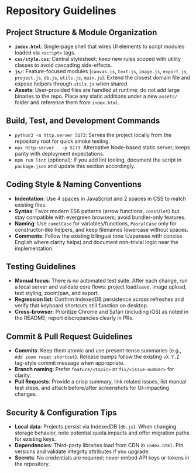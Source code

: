# Repository Guidelines

## Project Structure & Module Organization
- **`index.html`**: Single-page shell that wires UI elements to script modules loaded via `<script>` tags.
- **`css/style.css`**: Central stylesheet; keep new rules scoped with utility classes to avoid cascading side-effects.
- **`js/`**: Feature-focused modules (`canvas.js`, `text.js`, `image.js`, `export.js`, `project.js`, `db.js`, `utils.js`, `main.js`). Extend the closest domain file and expose helpers through `utils.js` when shared.
- **Assets**: User-provided files are handled at runtime; do not add large binaries to the repo. Place any static additions under a new `assets/` folder and reference them from `index.html`.

## Build, Test, and Development Commands
- `python3 -m http.server 5173`: Serves the project locally from the repository root for quick smoke testing.
- `npx http-server . -p 5173`: Alternative Node-based static server; keeps parity with deployment expectations.
- `npm run lint` (optional): If you add lint tooling, document the script in `package.json` and update this section accordingly.

## Coding Style & Naming Conventions
- **Indentation**: Use 4 spaces in JavaScript and 2 spaces in CSS to match existing files.
- **Syntax**: Favor modern ES6 patterns (arrow functions, `const`/`let`) but stay compatible with evergreen browsers; avoid bundler-only features.
- **Naming**: Use `camelCase` for variables/functions, `PascalCase` only for constructor-like helpers, and keep filenames lowercase without spaces.
- **Comments**: Follow the existing bilingual tone (Japanese with concise English where clarity helps) and document non-trivial logic near the implementation.

## Testing Guidelines
- **Manual focus**: There is no automated test suite. After each change, run a local server and validate core flows: project load/save, image upload, text styling, zoom/pan, and export.
- **Regression list**: Confirm IndexedDB persistence across refreshes and verify that keyboard shortcuts still function on desktop.
- **Cross-browser**: Prioritize Chrome and Safari (including iOS) as noted in the README; report discrepancies clearly in PRs.

## Commit & Pull Request Guidelines
- **Commits**: Keep them atomic and use present-tense summaries (e.g., `Add zoom reset shortcut`). Release bumps follow the existing `vX.Y.Z` tag-style commit message when appropriate.
- **Branch naming**: Prefer `feature/<topic>` or `fix/<issue-number>` for clarity.
- **Pull Requests**: Provide a crisp summary, link related issues, list manual test steps, and attach before/after screenshots for UI-impacting changes.

## Security & Configuration Tips
- **Local data**: Projects persist via IndexedDB (`db.js`). When changing storage behavior, note potential quota impacts and offer migration paths for existing keys.
- **Dependencies**: Third-party libraries load from CDN in `index.html`. Pin versions and validate integrity attributes if you upgrade.
- **Secrets**: No credentials are required; never embed API keys or tokens in the repository.
